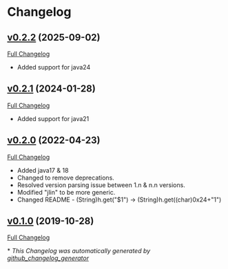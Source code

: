 # Changelog

## [v0.2.2](https://github.com/DaveO-Home/jin/tree/v0.2.2) (2025-09-02)

[Full Changelog](https://github.com/DaveO-Home/jin/compare/v0.2.1...v0.2.2)

* Added support for java24

## [v0.2.1](https://github.com/DaveO-Home/jin/tree/v0.2.1) (2024-01-28)

[Full Changelog](https://github.com/DaveO-Home/jin/compare/v0.2.0...v0.2.1)

* Added support for java21

## [v0.2.0](https://github.com/DaveO-Home/jin/tree/v0.2.0) (2022-04-23)

[Full Changelog](https://github.com/DaveO-Home/jin/compare/v0.1.0...v0.2.0)

* Added java17 & 18
* Changed to remove deprecations.
* Resolved version parsing issue between 1.n & n.n versions.
* Modified "jlin" to be more generic.
* Changed README - (String)h.get("$1") -> (String)h.get((char)0x24+"1")

## [v0.1.0](https://github.com/DaveO-Home/jin/tree/v0.1.0) (2019-10-28)

[Full Changelog](https://github.com/DaveO-Home/jin/compare/25706c040bc67a883c0979f9a6457637dc29b5c7...v0.1.0)



\* *This Changelog was automatically generated by [github_changelog_generator](https://github.com/github-changelog-generator/github-changelog-generator)*
